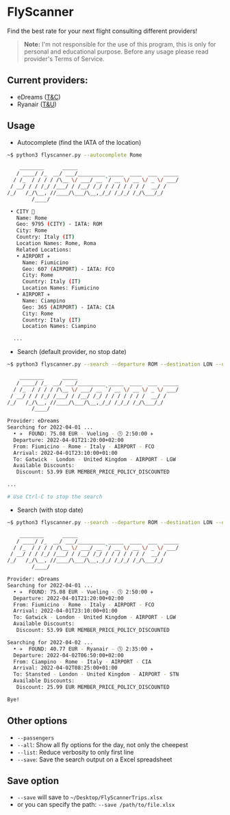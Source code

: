 # FlyScanner
Find the best rate for your next flight consulting different providers!

> **Note:** I'm not responsible for the use of this program, this is only for personal and educational purpose. Before any usage please read provider's Terms of Service.  


## Current providers:
- eDreams ([T&C](https://www.edreams.com/terms-and-conditions/))
- Ryanair ([T&U](https://www.ryanair.com/hr/en/corporate/terms-of-use))


## Usage
- Autocomplete (find the IATA of the location)
```bash
~$ python3 flyscanner.py --autocomplete Rome

    ________      _____                                 
   / ____/ /_  __/ ___/_________ _____  ____  ___  _____
  / /_  / / / / /\__ \/ ___/ __ `/ __ \/ __ \/ _ \/ ___/
 / __/ / / /_/ /___/ / /__/ /_/ / / / / / / /  __/ /    
/_/   /_/\__, //____/\___/\__,_/_/ /_/_/ /_/\___/_/     
        /____/                                          

 • CITY 🌆
   Name: Rome
   Geo: 9795 (CITY) - IATA: ROM
   City: Rome
   Country: Italy (IT)
   Location Names: Rome, Roma
   Related Locations:
   • AIRPORT ✈️
     Name: Fiumicino
     Geo: 607 (AIRPORT) - IATA: FCO
     City: Rome
     Country: Italy (IT)
     Location Names: Fiumicino
   • AIRPORT ✈️
     Name: Ciampino
     Geo: 365 (AIRPORT) - IATA: CIA
     City: Rome
     Country: Italy (IT)
     Location Names: Ciampino

  ...
```

- Search (default provider, no stop date)
```bash
~$ python3 flyscanner.py --search --departure ROM --destination LON --date 2022-04-01

    ________      _____                                 
   / ____/ /_  __/ ___/_________ _____  ____  ___  _____
  / /_  / / / / /\__ \/ ___/ __ `/ __ \/ __ \/ _ \/ ___/
 / __/ / / /_/ /___/ / /__/ /_/ / / / / / / /  __/ /    
/_/   /_/\__, //____/\___/\__,_/_/ /_/_/ /_/\___/_/     
        /____/                                          

Provider: eDreams
Searching for 2022-04-01 ...
  • ✈️  FOUND: 75.08 EUR - Vueling - 🕓 2:50:00 ✈️
  Departure: 2022-04-01T21:20:00+02:00
  From: Fiumicino - Rome - Italy - AIRPORT - FCO
  Arrival: 2022-04-01T23:10:00+01:00
  To: Gatwick - London - United Kingdom - AIRPORT - LGW
  Available Discounts:
   Discount: 53.99 EUR MEMBER_PRICE_POLICY_DISCOUNTED

...

# Use Ctrl-C to stop the search
```

- Search (with stop date)
```bash
~$ python3 flyscanner.py --search --departure ROM --destination LON --date 2022-04-01 --to-date 2022-04-02      

    ________      _____                                 
   / ____/ /_  __/ ___/_________ _____  ____  ___  _____
  / /_  / / / / /\__ \/ ___/ __ `/ __ \/ __ \/ _ \/ ___/
 / __/ / / /_/ /___/ / /__/ /_/ / / / / / / /  __/ /    
/_/   /_/\__, //____/\___/\__,_/_/ /_/_/ /_/\___/_/     
        /____/                                          

Provider: eDreams
Searching for 2022-04-01 ...
  • ✈️  FOUND: 75.08 EUR - Vueling - 🕓 2:50:00 ✈️ 
  Departure: 2022-04-01T21:20:00+02:00
  From: Fiumicino - Rome - Italy - AIRPORT - FCO
  Arrival: 2022-04-01T23:10:00+01:00
  To: Gatwick - London - United Kingdom - AIRPORT - LGW
  Available Discounts:
   Discount: 53.99 EUR MEMBER_PRICE_POLICY_DISCOUNTED

Searching for 2022-04-02 ...
  • ✈️  FOUND: 40.77 EUR - Ryanair - 🕓 2:35:00 ✈️ 
  Departure: 2022-04-02T06:50:00+02:00
  From: Ciampino - Rome - Italy - AIRPORT - CIA
  Arrival: 2022-04-02T08:25:00+01:00
  To: Stansted - London - United Kingdom - AIRPORT - STN
  Available Discounts:
   Discount: 25.99 EUR MEMBER_PRICE_POLICY_DISCOUNTED

Bye!
```

## Other options
- `--passengers`
- `--all`: Show all fly options for the day, not only the cheepest
- `--list`: Reduce verbosity to only first line
- `--save`: Save the search output on a Excel spreadsheet

## Save option
- `--save` will save to `~/Desktop/FlyScannerTrips.xlsx`
- or you can specify the path: `--save /path/to/file.xlsx`

